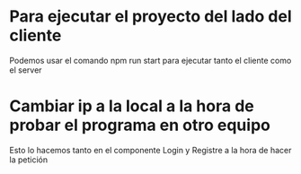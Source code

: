 # Para ejecutar el proyecto del lado del cliente
Podemos usar el comando npm run start para ejecutar tanto el cliente como el server

# Cambiar ip a la local a la hora de probar el programa en otro equipo
Esto lo hacemos tanto en el componente Login y Registre a la hora de hacer la petición